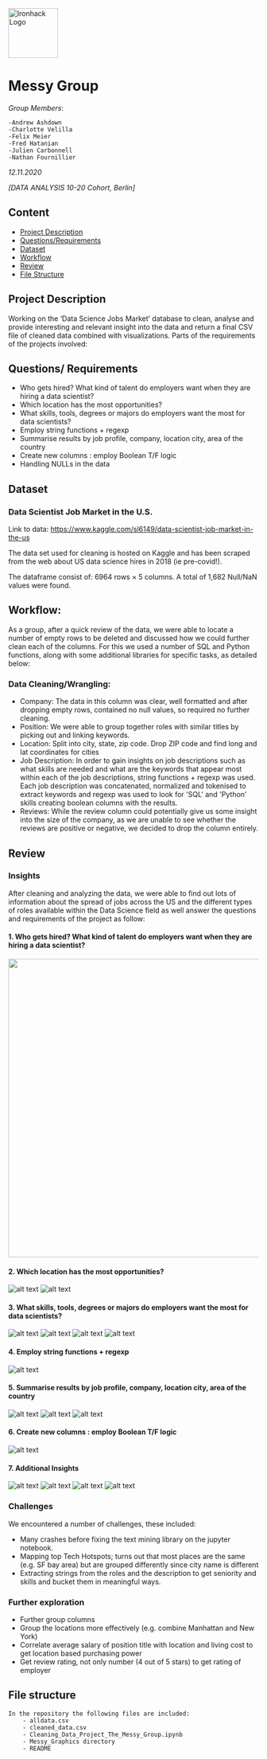 <img src="https://bit.ly/2VnXWr2" alt="Ironhack Logo" width="100"/>

# Messy Group

*Group Members*: 
    
    -Andrew Ashdown 
    -Charlotte Velilla
    -Felix Meier
    -Fred Hatanian 
    -Julien Carbonnell 
    -Nathan Fournillier

    
  *12.11.2020*

*[DATA ANALYSIS 10-20 Cohort, Berlin]*

## Content
- [Project Description](#project-description)
- [Questions/Requirements](#questions/-requirements)
- [Dataset](#dataset)
- [Workflow](#workflow)
- [Review](#review)
- [File Structure](#file-structure)


## Project Description

Working on the ‘Data Science Jobs Market’ database to clean, analyse and provide interesting and relevant insight into the data and return a final CSV file of cleaned data combined with visualizations. Parts of the requirements of the projects involved: 


## Questions/ Requirements

- Who gets hired? What kind of talent do employers want when they are hiring a data scientist?
- Which location has the most opportunities?
- What skills, tools, degrees or majors do employers want the most for data scientists?
- Employ string functions + regexp
- Summarise results by job profile, company, location city, area of the country
- Create new columns : employ Boolean T/F  logic
- Handling NULLs in the data



## Dataset


### Data Scientist Job Market in the U.S.

Link to data: https://www.kaggle.com/sl6149/data-scientist-job-market-in-the-us

The data set used for cleaning is hosted on Kaggle and has been scraped from the web about US data science hires in 2018 (ie pre-covid!).

The dataframe consist of:  6964 rows × 5 columns.
A total of 1,682 Null/NaN values were found.

## Workflow:


As a group, after a quick review of the data, we were able to locate a number of empty rows to be deleted and discussed how we could further clean each of the columns. For this we used a number of SQL and Python functions, along with some additional libraries for specific tasks, as detailed below:

### Data Cleaning/Wrangling: 

*  Company:  The data in this column was clear, well formatted and after dropping empty rows, contained no null values, so required no further cleaning. 
* Position: We were able to group together roles with similar titles by picking out and linking keywords.
* Location: Split into city, state, zip code. Drop ZIP code and find long and lat coordinates for cities
* Job Description: In order to gain insights on job descriptions such as what skills are needed and what are the keywords that appear most within each of the job descriptions, string functions + regexp was used. Each job description was concatenated, normalized and tokenised to extract keywords and regexp was used to look for 'SQL' and 'Python' skills creating boolean columns with the results.
* Reviews: While the review column could potentially give us some insight into the size of the company, as we are unable to see whether the reviews are positive or negative, we decided to drop the column entirely.

 
## Review


### Insights

After cleaning and analyzing the data, we were able to find out lots of information about the spread of jobs across the US and the different types of roles available within the Data Science field as well answer the questions and requirements of the project as follow:


#### 1. Who gets hired? What kind of talent do employers want when they are hiring a data scientist?

<img src="https://bit.ly/2ItIt39" width="600"/> 


#### 2. Which location has the most opportunities? 

![alt text](img2.png "Title") ![alt text](img3.png "Title") 

#### 3. What skills, tools, degrees or majors do employers want the most for data scientists?  

 ![alt text](img4.png "Title") ![alt text](img5.png "Title") ![alt text](img6.png "Title") ![alt text](img7.png "Title") 

#### 4. Employ string functions + regexp

![alt text](img8.png "Title") 

#### 5. Summarise results by job profile, company, location city, area of the country   

![alt text](img9.png "Title")  ![alt text](img10.png "Title")   ![alt text](img11.png "Title") 


#### 6. Create new columns : employ Boolean T/F  logic 

![alt text](img12.png "Title")

#### 7. Additional Insights

![alt text](img13.png "Title")  ![alt text](img14.png "Title") ![alt text](img15.png "Title") ![alt text](img16.png "Title")

### Challenges

We encountered a number of challenges, these included:
      
   - Many crashes before fixing the text mining library on the jupyter notebook. 
   - Mapping top Tech Hotspots; turns out that most places are the same (e.g. SF bay area) but are grouped             differently since city name is different 
   - Extracting strings from the roles and the description to get seniority and skills and bucket them in meaningful ways.


### Further exploration
   - Further group columns
   - Group the locations more effectively (e.g. combine Manhattan and New York)
   - Correlate average salary of position title with location and living cost to get location based purchasing power 
   - Get review rating, not only number (4 out of 5 stars) to get rating of employer



## File structure

    In the repository the following files are included:
        - alldata.csv
        - cleaned_data.csv
        - Cleaning_Data_Project_The_Messy_Group.ipynb
        - Messy_Graphics directory
        - README


```

```
